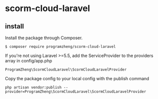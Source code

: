 # scorm-cloud-laravel
## install
Install the package through Composer.
```
$ composer require programzheng/scorm-cloud-laravel
```
If you're not using Laravel >=5.5, add the ServiceProvider to the providers array in config/app.php
```
ProgramZheng\ScormCloudLaravel\ScormCloudLaravelProvider
```
Copy the package config to your local config with the publish command
```
php artisan vendor:publish --provider=ProgramZheng\ScormCloudLaravel\ScormCloudLaravelProvider
```
